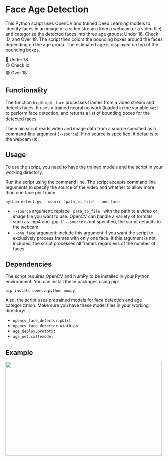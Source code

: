 # Face Age Detection

This Python script uses OpenCV and trained Deep Learning models to identify faces in an image or a video stream (from a webcam or a video file) and categorize the detected faces into three age groups: Under 18, Check ID, and Over 18. The script then colors the bounding boxes around the faces depending on the age group. The estimated age is displayed on top of the bounding boxes.

🔴 Under 18 <br>
🟡 Check Id <br>
🟢 Over 18 <br>

## Functionality
The function `highlight_face` processes frames from a video stream and detects faces. It uses a trained neural network (loaded in the variable `net`) to perform face detection, and returns a list of bounding boxes for the detected faces.

The main script reads video and image data from a source specified as a command-line argument (`--source`). If no source is specified, it defaults to the webcam (`0`).

## Usage
To use the script, you need to have the trained models and the script in your working directory.

Run the script using the command line. The script accepts command line arguments to specify the source of the video and whether to allow more than one face per frame.

```
python detect.py --source 'path_to_file' --one_face
```

- `--source` argument: replace `'path_to_file'` with the path to a video or image file you want to use. OpenCV can handle a variety of formats such as .mp4 and .jpg. If `--source` is not specified, the script defaults to the webcam.
- `--one_face` argument: include this argument if you want the script to exclusively process frames with only one face. If this argument is not included, the script processes all frames regardless of the number of faces.

## Dependencies
The script requires OpenCV and NumPy to be installed in your Python environment. You can install these packages using pip:

```
pip install opencv-python numpy
```

Also, the script uses pretrained models for face detection and age categorization. Make sure you have these model files in your working directory:

- `opencv_face_detector.pbtxt`
- `opencv_face_detector_uint8.pb`
- `age_deploy.prototxt`
- `age_net.caffemodel`

## Example
<img src="https://github.com/Thunfischpirat/Age-Detection-Over-18/assets/28505637/9c2e8343-a9c7-40b7-91c7-a55cb3032d5c" width="500" height="300">


